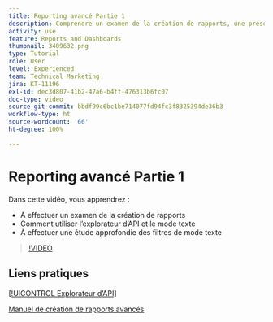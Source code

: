 ```yaml
---
title: Reporting avancé Partie 1
description: Comprendre un examen de la création de rapports, une présentation de l’[!UICONTROL explorateur d’API] et du mode texte, ainsi qu’une étude approfondie des filtres en mode texte.
activity: use
feature: Reports and Dashboards
thumbnail: 3409632.png
type: Tutorial
role: User
level: Experienced
team: Technical Marketing
jira: KT-11196
exl-id: dec3d807-41b2-47a6-b4ff-476313b6fc07
doc-type: video
source-git-commit: bbdf99c6bc1be714077fd94fc3f8325394de36b3
workflow-type: ht
source-wordcount: '66'
ht-degree: 100%

---
```


# Reporting avancé Partie 1

Dans cette vidéo, vous apprendrez :

* À effectuer un examen de la création de rapports
* Comment utiliser l’explorateur d’API et le mode texte
* À effectuer une étude approfondie des filtres de mode texte

>[!VIDEO](https://video.tv.adobe.com/v/3409632/?quality=12&learn=on&enablevpops=1)

## Liens pratiques

[[!UICONTROL Explorateur d’API]](https://developer.adobe.com/workfront/api-explorer/)

[Manuel de création de rapports avancés](/help/assets/advanced-reporting-manual.pdf)
